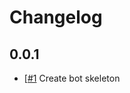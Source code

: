 # Changelog

## 0.0.1
- [[#1](https://github.com/PilotsTradeNetwork/ModBot/issues/1) Create bot skeleton